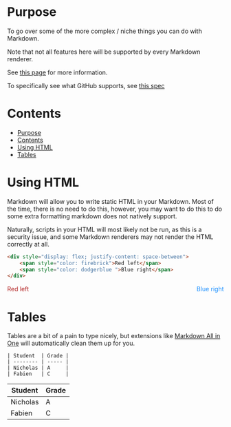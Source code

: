 # Purpose

To go over some of the more complex / niche things you can do with Markdown.

Note that not all features here will be supported by every Markdown renderer.

See [this page](https://www.markdownguide.org/extended-syntax/) for more information.

To specifically see what GitHub supports, see [this spec](https://github.github.com/gfm/)

# Contents

- [Purpose](#purpose)
- [Contents](#contents)
- [Using HTML](#using-html)
- [Tables](#tables)

# Using HTML

Markdown will allow you to write static HTML in your Markdown. Most of the time, there is no need to do this, however, you may want to do this to do some extra formatting markdown does not natively support.

Naturally, scripts in your HTML will most likely not be run, as this is a security issue, and some Markdown renderers may not render the HTML correctly at all.

```html
<div style="display: flex; justify-content: space-between">
    <span style="color: firebrick">Red left</span>
    <span style="color: dodgerblue ">Blue right</span>
</div>
```

<div style="display: flex; justify-content: space-between">
    <span style="color: firebrick">Red left</span>
    <span style="color: dodgerblue ">Blue right</span>
</div>

# Tables

Tables are a bit of a pain to type nicely, but extensions like [Markdown All in One](https://marketplace.visualstudio.com/items?itemName=yzhang.markdown-all-in-one) will automatically clean them up for you.

```
| Student  | Grade |
| -------- | ----- |
| Nicholas | A     |
| Fabien   | C     |
```

| Student  | Grade |
| -------- | ----- |
| Nicholas | A     |
| Fabien   | C     |

